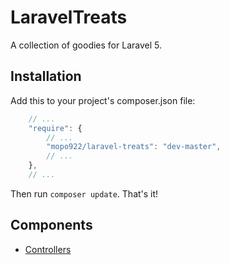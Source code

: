 # LaravelTreats

A collection of goodies for Laravel 5.

## Installation

Add this to your project's composer.json file:

```javascript
    // ...
    "require": {
        // ...
        "mopo922/laravel-treats": "dev-master",
        // ...
    },
    // ...
```

Then run `composer update`. That's it!

## Components

* [Controllers](Controller)
